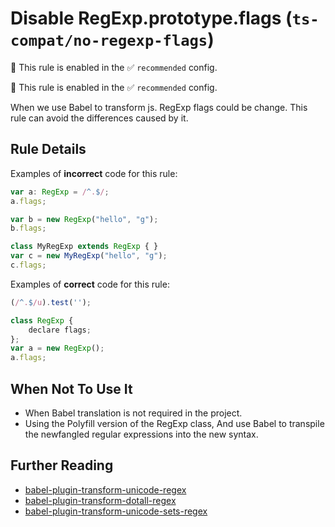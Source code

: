 # Disable RegExp.prototype.flags (`ts-compat/no-regexp-flags`)

💼 This rule is enabled in the ✅ `recommended` config.

<!-- end auto-generated rule header -->

💼 This rule is enabled in the ✅ `recommended` config.

<!-- end auto-generated rule header -->

When we use Babel to transform js. RegExp flags could be change. This rule can avoid the differences caused by it.

## Rule Details

Examples of **incorrect** code for this rule:

```js
var a: RegExp = /^.$/;
a.flags;

var b = new RegExp("hello", "g");
b.flags;

class MyRegExp extends RegExp { }
var c = new MyRegExp("hello", "g");
c.flags;
```

Examples of **correct** code for this rule:

```js
(/^.$/u).test('');

class RegExp {
	declare flags;
};
var a = new RegExp();
a.flags;
```

## When Not To Use It

* When Babel translation is not required in the project.
* Using the Polyfill version of the RegExp class, And use Babel to transpile the newfangled regular expressions into the new syntax.

## Further Reading

* [babel-plugin-transform-unicode-regex](https://babeljs.io/docs/babel-plugin-transform-unicode-regex)
* [babel-plugin-transform-dotall-regex](https://babeljs.io/docs/babel-plugin-transform-dotall-regex)
* [babel-plugin-transform-unicode-sets-regex](https://babeljs.io/docs/babel-plugin-transform-unicode-sets-regex)
